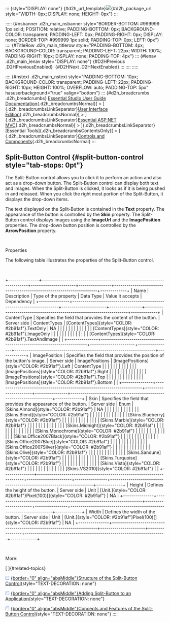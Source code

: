 ::: {style="DISPLAY: none"}
[](ms-xhelp:///?Id=d2h_url_template){#d2h_url_template}![](!package_url!){#d2h_package_url style="WIDTH: 0px; DISPLAY: none; HEIGHT: 0px"}
:::

::::: {#nsbanner .d2h_main_nsbanner style="BORDER-BOTTOM: #999999 1px solid; POSITION: relative; PADDING-BOTTOM: 0px; BACKGROUND-COLOR: transparent; PADDING-LEFT: 0px; PADDING-RIGHT: 0px; DISPLAY: none; BORDER-TOP: #999999 1px solid; PADDING-TOP: 0px; LEFT: 0px"}
:::: {#TitleRow .d2h_main_titlerow style="PADDING-BOTTOM: 4px; BACKGROUND-COLOR: transparent; PADDING-LEFT: 22px; WIDTH: 100%; PADDING-RIGHT: 10px; DISPLAY: none; PADDING-TOP: 4px"}
::: {#ienav .d2h_main_ienav style="DISPLAY: none"}
[](ms-xhelp:///?Id=8afe33fc-00bc-4076-936f-c2655b312845){#D2HPrevious .D2HPreviousEnabled}  [](ms-xhelp:///?Id=f3ad2e50-7e1e-4cc9-935f-2f9cafffcd8a){#D2HNext .D2HNextEnabled}
:::
::::
:::::

:::: {#nstext .d2h_main_nstext style="PADDING-BOTTOM: 10px; BACKGROUND-COLOR: transparent; PADDING-LEFT: 22px; PADDING-RIGHT: 10px; HEIGHT: 100%; OVERFLOW: auto; PADDING-TOP: 5px" hasuserbackground="true" valign="bottom"}
::: {#d2h_breadcrumbs .d2h_breadcrumbs}
[Essential Studio User Guide Documentation](ms-xhelp:///?Id=12457748-09e3-4d74-a240-8e049cedf030){.d2h_breadcrumbsNormal}[ \> ]{.d2h_breadcrumbsLinkSeparator}[User Interface Edition](ms-xhelp:///?Id=c29296b7-531c-413b-a0ec-488ca1f7f669){.d2h_breadcrumbsNormal}[ \> ]{.d2h_breadcrumbsLinkSeparator}[Essential ASP.NET MVC](ms-xhelp:///?Id=4b14e7d1-65c4-4f67-b1aa-2c37709905a5){.d2h_breadcrumbsNormal}[ \> ]{.d2h_breadcrumbsLinkSeparator}[Essential Tools]{.d2h_breadcrumbsContentsOnly}[ \> ]{.d2h_breadcrumbsLinkSeparator}[Controls and Components](ms-xhelp:///?Id=f0af2fff-6f00-4ca4-85a6-54e41ac5dc96){.d2h_breadcrumbsNormal}
:::

## Split-Button Control {#split-button-control style="tab-stops: 0pt"}

The Split-Button control allows you to click it to perform an action and also act as a drop-down button. The Split-Button control can display both text and images. When the Split-Button is clicked, it looks as if it is being pushed in and released. When you click the right most portion of the Split-Button, it displays the drop-down items.

The text displayed on the Split-Button is contained in the **Text** property. The appearance of the button is controlled by the **Skin** property. The Split-Button control displays images using the **ImageUrl** and the **ImagePosition** properties. The drop-down button position is controlled by the **ArrowPosition** property.

 

Properties

The following table illustrates the properties of the Split-Button control.

 

+---------------+-----------------------------------------------------------------------+----------------------+----------------+---------------------------------------------------------------------+-------------+
| Name          | Description                                                           | Type of the property | Data Type      | Value it accepts                                                    | Dependency  |
+---------------+-----------------------------------------------------------------------+----------------------+----------------+---------------------------------------------------------------------+-------------+
| ContentType   | Specifies the field that provides the content of the button.          | Server side          | ContentTypes   | [ContentTypes]{style="COLOR: #2b91af"}.TextOnly                     | NA          |
|               |                                                                       |                      |                |                                                                     |             |
|               |                                                                       |                      |                | [ContentTypes]{style="COLOR: #2b91af"}.ImageOnly                    |             |
|               |                                                                       |                      |                |                                                                     |             |
|               |                                                                       |                      |                | [ContentTypes]{style="COLOR: #2b91af"}.TextAndImage                 |             |
+---------------+-----------------------------------------------------------------------+----------------------+----------------+---------------------------------------------------------------------+-------------+
| ImagePosition | Specifies the field that provides the position of the button's image. | Server side          | ImagePositions | [ImagePositions]{style="COLOR: #2b91af"}.Left                       | ContentType |
|               |                                                                       |                      |                |                                                                     |             |
|               |                                                                       |                      |                | [ImagePositions]{style="COLOR: #2b91af"}.Right                      |             |
|               |                                                                       |                      |                |                                                                     |             |
|               |                                                                       |                      |                | [ImagePositions]{style="COLOR: #2b91af"}.Top                        |             |
|               |                                                                       |                      |                |                                                                     |             |
|               |                                                                       |                      |                | [ImagePositions]{style="COLOR: #2b91af"}.Bottom                     |             |
+---------------+-----------------------------------------------------------------------+----------------------+----------------+---------------------------------------------------------------------+-------------+
| Skin          | Specifies the field that provides the appearance of the button.       | Server side          | Enum           | [Skins.Almond]{style="COLOR: #2b91af"}                              | NA          |
|               |                                                                       |                      |                |                                                                     |             |
|               |                                                                       |                      |                | [Skins.Blend]{style="COLOR: #2b91af"}                               |             |
|               |                                                                       |                      |                |                                                                     |             |
|               |                                                                       |                      |                | [Skins.Blueberry]{style="COLOR: #2b91af"}                           |             |
|               |                                                                       |                      |                |                                                                     |             |
|               |                                                                       |                      |                | [Skins.Marble]{style="COLOR: #2b91af"}                              |             |
|               |                                                                       |                      |                |                                                                     |             |
|               |                                                                       |                      |                | [Skins.Midnight]{style="COLOR: #2b91af"}                            |             |
|               |                                                                       |                      |                |                                                                     |             |
|               |                                                                       |                      |                | [Skins.Monochrome]{style="COLOR: #2b91af"}                          |             |
|               |                                                                       |                      |                |                                                                     |             |
|               |                                                                       |                      |                | [Skins.Office2007Black]{style="COLOR: #2b91af"}                     |             |
|               |                                                                       |                      |                |                                                                     |             |
|               |                                                                       |                      |                | [Skins.Office2007Blue]{style="COLOR: #2b91af"}                      |             |
|               |                                                                       |                      |                |                                                                     |             |
|               |                                                                       |                      |                | [Skins.Office2007Silver]{style="COLOR: #2b91af"}                    |             |
|               |                                                                       |                      |                |                                                                     |             |
|               |                                                                       |                      |                | [Skins.Olive]{style="COLOR: #2b91af"}                               |             |
|               |                                                                       |                      |                |                                                                     |             |
|               |                                                                       |                      |                | [Skins.Sandune]{style="COLOR: #2b91af"}                             |             |
|               |                                                                       |                      |                |                                                                     |             |
|               |                                                                       |                      |                | [Skins.Turquoise]{style="COLOR: #2b91af"}                           |             |
|               |                                                                       |                      |                |                                                                     |             |
|               |                                                                       |                      |                | [Skins.Vista]{style="COLOR: #2b91af"}                               |             |
|               |                                                                       |                      |                |                                                                     |             |
|               |                                                                       |                      |                | [Skins.VS2010]{style="COLOR: #2b91af"}                              |             |
+---------------+-----------------------------------------------------------------------+----------------------+----------------+---------------------------------------------------------------------+-------------+
| Height        | Defines the height of the button.                                     | Server side          | Unit           | [Unit.]{style="COLOR: #2b91af"}Pixel(100)[]{style="COLOR: #2b91af"} | NA          |
+---------------+-----------------------------------------------------------------------+----------------------+----------------+---------------------------------------------------------------------+-------------+
| Width         | Defines the width of the button.                                      | Server side          | Unit           | [Unit.]{style="COLOR: #2b91af"}Pixel(100)[]{style="COLOR: #2b91af"} | NA          |
+---------------+-----------------------------------------------------------------------+----------------------+----------------+---------------------------------------------------------------------+-------------+

 

More:

[ ]{#related-topics}

[![](button.gif){border="0" align="absMiddle"}Structure of the Split-Button Control](ms-xhelp:///?Id=f3ad2e50-7e1e-4cc9-935f-2f9cafffcd8a){style="TEXT-DECORATION: none"}

[![](button.gif){border="0" align="absMiddle"}Adding Split-Button to an Application](ms-xhelp:///?Id=0d6370fa-af22-445a-8813-23b2d00709ed){style="TEXT-DECORATION: none"}

[![](button.gif){border="0" align="absMiddle"}Concepts and Features of the Split-Button Control](ms-xhelp:///?Id=930ed0f7-3e35-4723-b1b6-3d3c053f468a){style="TEXT-DECORATION: none"}
::::
